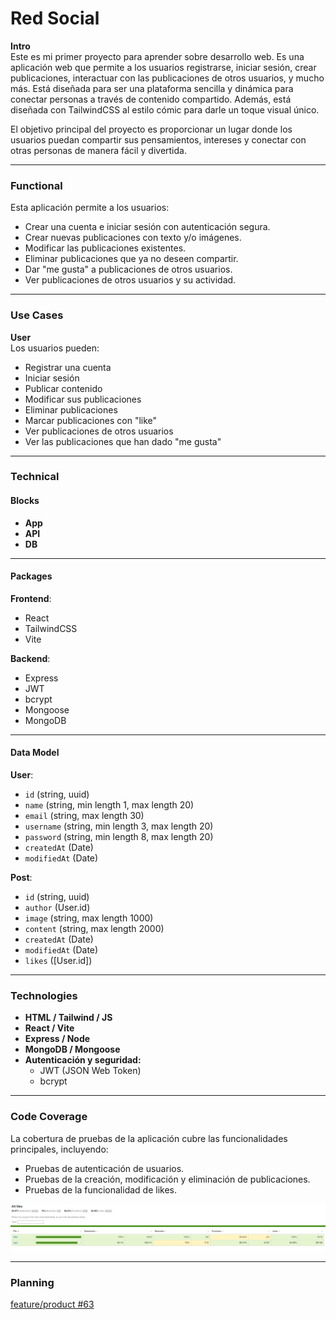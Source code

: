 # Red Social

**Intro**  
Este es mi primer proyecto para aprender sobre desarrollo web. Es una aplicación web que permite a los usuarios registrarse, iniciar sesión, crear publicaciones, interactuar con las publicaciones de otros usuarios, y mucho más. Está diseñada para ser una plataforma sencilla y dinámica para conectar personas a través de contenido compartido. Además, está diseñada con TailwindCSS al estilo cómic para darle un toque visual único.

El objetivo principal del proyecto es proporcionar un lugar donde los usuarios puedan compartir sus pensamientos, intereses y conectar con otras personas de manera fácil y divertida.

---

### **Functional**

Esta aplicación permite a los usuarios:

- Crear una cuenta e iniciar sesión con autenticación segura.
- Crear nuevas publicaciones con texto y/o imágenes.
- Modificar las publicaciones existentes.
- Eliminar publicaciones que ya no deseen compartir.
- Dar "me gusta" a publicaciones de otros usuarios.
- Ver publicaciones de otros usuarios y su actividad.

---

### **Use Cases**

**User**  
Los usuarios pueden:

- Registrar una cuenta
- Iniciar sesión
- Publicar contenido
- Modificar sus publicaciones
- Eliminar publicaciones
- Marcar publicaciones con "like"
- Ver publicaciones de otros usuarios
- Ver las publicaciones que han dado "me gusta"

---

### **Technical**

#### **Blocks**

- **App**
- **API**
- **DB**

---

#### **Packages**

**Frontend**:

- React
- TailwindCSS
- Vite

**Backend**:

- Express
- JWT
- bcrypt
- Mongoose
- MongoDB

---

#### **Data Model**

**User**:

- `id` (string, uuid)
- `name` (string, min length 1, max length 20)
- `email` (string, max length 30)
- `username` (string, min length 3, max length 20)
- `password` (string, min length 8, max length 20)
- `createdAt` (Date)
- `modifiedAt` (Date)

**Post**:

- `id` (string, uuid)
- `author` (User.id)
- `image` (string, max length 1000)
- `content` (string, max length 2000)
- `createdAt` (Date)
- `modifiedAt` (Date)
- `likes` ([User.id])

---

### **Technologies**

- **HTML / Tailwind / JS**
- **React / Vite**
- **Express / Node**
- **MongoDB / Mongoose**
- **Autenticación y seguridad:**
  - JWT (JSON Web Token)
  - bcrypt

---

### **Code Coverage**

La cobertura de pruebas de la aplicación cubre las funcionalidades principales, incluyendo:

- Pruebas de autenticación de usuarios.
- Pruebas de la creación, modificación y eliminación de publicaciones.
- Pruebas de la funcionalidad de likes.

![Coverage](assets/coverage.png)


---

### **Planning**

[feature/product #63](https://github.com/b00tc4mp/isdi-bootcamp-202501/pull/63)

